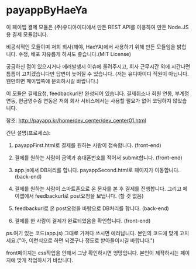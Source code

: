 # payappByHaeYa

이 페이앱 결제 모듈은 (주)유디아이디에서 만든 REST API를 이용하여 만든 Node.JS용 결제 모듈입니다.


비공식적인 모듈이며 저희 회사(해야, HaeYA)에서 사용하기 위해 만든 모듈임을 밝힙니다. 수정, 배포 자유롭게 하셔도 좋습니다.(MIT License)


궁금하신 점이 있으시거나 에러발생시 이슈에 올려주시고, 회사 근무시간 외에 시간나면 틈틈이 고치겠습니다만 답변이 늦어질 수 있습니다.
(저는 유디아이디 직원이 아닙니다. 웬만하면 페이앱쪽에 문의하시길 바랍니다.)


이 모듈은 결제요청, feedbackurl만 완성되어 있습니다. 결제취소나 회원 연동, 부계정 연동, 현금영수증 연동은 저희 회사 서비스에서는 사용할 필요가 없어 코딩하지 않았습니다.


참조: http://payapp.kr/home/dev_center/dev_center01.html


간단 설명(프로세스):

1. payappFirst.html로 결제를 원하는 사람이 접속합니다. (front-end)

2. 결제를 원하는 사람이 금액과 휴대폰번호를 적어서 submit합니다. (front-end)

3. app.js에서 DB처리를 합니다. payappSecond.html로 페이지가 이동합니다. (back-end)

4. 결제를 원하는 사람이 스마트폰으로 온 문자를 본 후 결제를 진행합니다. 그리고 페이앱에서 feedbackurl로 post요청을 보냅니다. (할 것 없음)

5. feedbackurl로 온 post요청을 바탕으로 DB처리를 합니다. (back-end)

6. 결제를 한 사람이 결제가 완료되었음을 확인합니다. (front-end)



ps.여기 있는 코드(app.js) 그대로 가져다 쓰시면 에러납니다. 본인의 코드에 맞게 고치세요.("아, 이런식으로 하면 되겠구나 정도로 받아들이시길 바랍니다.")

front페이지는 css작업을 안해서 그냥 확인하시면 엉망입니다. 본인이 제작하시는 페이지에 맞게 작업하시기 바랍니다.